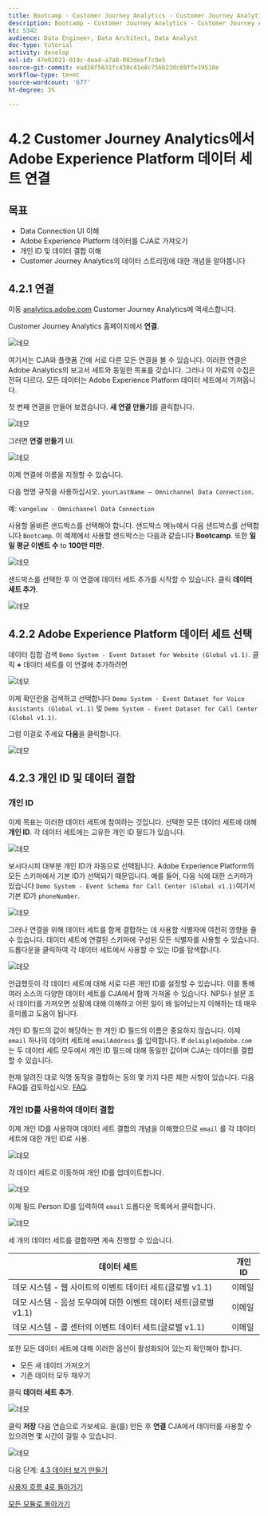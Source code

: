```yaml
---
title: Bootcamp - Customer Journey Analytics - Customer Journey Analytics에서 Adobe Experience Platform 데이터 세트 연결
description: Bootcamp - Customer Journey Analytics - Customer Journey Analytics에서 Adobe Experience Platform 데이터 세트 연결
kt: 5342
audience: Data Engineer, Data Architect, Data Analyst
doc-type: tutorial
activity: develop
exl-id: 47e02021-019c-4ea4-a7a8-003deef7c9e5
source-git-commit: ead28f5631fc430c41e8c756b23dc69ffe19510e
workflow-type: tm+mt
source-wordcount: '677'
ht-degree: 3%

---
```


# 4.2 Customer Journey Analytics에서 Adobe Experience Platform 데이터 세트 연결

## 목표

- Data Connection UI 이해
- Adobe Experience Platform 데이터를 CJA로 가져오기
- 개인 ID 및 데이터 결합 이해
- Customer Journey Analytics의 데이터 스트리밍에 대한 개념을 알아봅니다

## 4.2.1 연결

이동 [analytics.adobe.com](https://analytics.adobe.com) Customer Journey Analytics에 액세스합니다.

Customer Journey Analytics 홈페이지에서 **연결**.

![데모](./images/cja2.png)

여기서는 CJA와 플랫폼 간에 서로 다른 모든 연결을 볼 수 있습니다. 이러한 연결은 Adobe Analytics의 보고서 세트와 동일한 목표를 갖습니다. 그러나 이 자료의 수집은 전혀 다르다. 모든 데이터는 Adobe Experience Platform 데이터 세트에서 가져옵니다.

첫 번째 연결을 만들어 보겠습니다. **새 연결 만들기**&#x200B;를 클릭합니다.

![데모](./images/cja4.png)

그러면 **연결 만들기** UI.

![데모](./images/cja5.png)

이제 연결에 이름을 지정할 수 있습니다.

다음 명명 규칙을 사용하십시오. `yourLastName – Omnichannel Data Connection`.

예: `vangeluw - Omnichannel Data Connection`

사용할 올바른 샌드박스를 선택해야 합니다. 샌드박스 메뉴에서 다음 샌드박스를 선택합니다 `Bootcamp`. 이 예제에서 사용할 샌드박스는 다음과 같습니다 **Bootcamp**. 또한 **일일 평균 이벤트 수** to **100만 미만**.

![데모](./images/cjasb.png)

샌드박스를 선택한 후 이 연결에 데이터 세트 추가를 시작할 수 있습니다. 클릭 **데이터 세트 추가**.

![데모](./images/cjasb1.png)

## 4.2.2 Adobe Experience Platform 데이터 세트 선택

데이터 집합 검색 `Demo System - Event Dataset for Website (Global v1.1)`. 클릭 **+** 데이터 세트를 이 연결에 추가하려면

![데모](./images/cja7.png)

이제 확인란을 검색하고 선택합니다 `Demo System - Event Dataset for Voice Assistants (Global v1.1)` 및 `Demo System - Event Dataset for Call Center (Global v1.1)`.

그럼 이걸로 주세요 **다음**&#x200B;을 클릭합니다.

![데모](./images/cja9.png)

## 4.2.3 개인 ID 및 데이터 결합

### 개인 ID

이제 목표는 이러한 데이터 세트에 참여하는 것입니다. 선택한 모든 데이터 세트에 대해 **개인 ID**. 각 데이터 세트에는 고유한 개인 ID 필드가 있습니다.

![데모](./images/cja11.png)

보시다시피 대부분 개인 ID가 자동으로 선택됩니다. Adobe Experience Platform의 모든 스키마에서 기본 ID가 선택되기 때문입니다. 예를 들어, 다음 식에 대한 스키마가 있습니다 `Demo System - Event Schema for Call Center (Global v1.1)`여기서 기본 ID가 `phoneNumber`.

![데모](./images/cja13.png)

그러나 연결을 위해 데이터 세트를 함께 결합하는 데 사용할 식별자에 여전히 영향을 줄 수 있습니다. 데이터 세트에 연결된 스키마에 구성된 모든 식별자를 사용할 수 있습니다. 드롭다운을 클릭하여 각 데이터 세트에서 사용할 수 있는 ID를 탐색합니다.

![데모](./images/cja14.png)

언급했듯이 각 데이터 세트에 대해 서로 다른 개인 ID를 설정할 수 있습니다. 이를 통해 여러 소스의 다양한 데이터 세트를 CJA에서 함께 가져올 수 있습니다. NPS나 설문 조사 데이터를 가져오면 상황에 대해 이해하고 어떤 일이 왜 일어났는지 이해하는 데 매우 흥미롭고 도움이 됩니다.

개인 ID 필드의 값이 해당하는 한 개인 ID 필드의 이름은 중요하지 않습니다. 이제 `email` 하나의 데이터 세트에 `emailAddress` 를 입력합니다. If `delaigle@adobe.com` 는 두 데이터 세트 모두에서 개인 ID 필드에 대해 동일한 값이며 CJA는 데이터를 결합할 수 있습니다.

현재 알려진 대로 익명 동작을 결합하는 등의 몇 가지 다른 제한 사항이 있습니다. 다음 FAQ를 검토하십시오. [FAQ](https://experienceleague.adobe.com/docs/analytics-platform/using/cja-overview/cja-faq.html?lang=ko-KR).

### 개인 ID를 사용하여 데이터 결합

이제 개인 ID를 사용하여 데이터 세트 결합의 개념을 이해했으므로 `email` 를 각 데이터 세트에 대한 개인 ID로 사용.

![데모](./images/cja15.png)

각 데이터 세트로 이동하여 개인 ID를 업데이트합니다.

![데모](./images/cja12a.png)

이제 필드 Person ID를 입력하여 `email` 드롭다운 목록에서 클릭합니다.

![데모](./images/cja17.png)

세 개의 데이터 세트를 결합하면 계속 진행할 수 있습니다.

| 데이터 세트 | 개인 ID |
| ----------------- |-------------| 
| 데모 시스템 - 웹 사이트의 이벤트 데이터 세트(글로벌 v1.1) | 이메일 |
| 데모 시스템 - 음성 도우미에 대한 이벤트 데이터 세트(글로벌 v1.1) | 이메일 |
| 데모 시스템 - 콜 센터의 이벤트 데이터 세트(글로벌 v1.1) | 이메일 |

또한 모든 데이터 세트에 대해 이러한 옵션이 활성화되어 있는지 확인해야 합니다.

- 모든 새 데이터 가져오기
- 기존 데이터 모두 채우기

클릭 **데이터 세트 추가**.

![데모](./images/cja16.png)

클릭 **저장** 다음 연습으로 가보세요.
을(를) 만든 후 **연결** CJA에서 데이터를 사용할 수 있으려면 몇 시간이 걸릴 수 있습니다.

![데모](./images/cja20.png)

다음 단계: [4.3 데이터 보기 만들기](./ex3.md)

[사용자 흐름 4로 돌아가기](./uc4.md)

[모든 모듈로 돌아가기](./../../overview.md)
